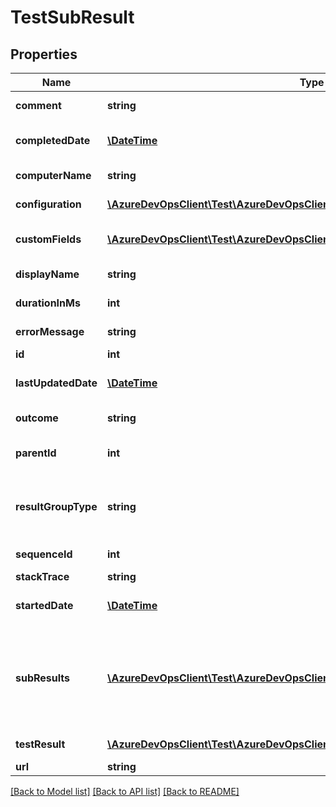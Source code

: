 # TestSubResult

## Properties
Name | Type | Description | Notes
------------ | ------------- | ------------- | -------------
**comment** | **string** | Comment in sub result. | [optional] 
**completedDate** | [**\DateTime**](\DateTime.md) | Time when test execution completed. | [optional] 
**computerName** | **string** | Machine where test executed. | [optional] 
**configuration** | [**\AzureDevOpsClient\Test\AzureDevOpsClient\Test\Model\ShallowReference**](ShallowReference.md) | Reference to test configuration. | [optional] 
**customFields** | [**\AzureDevOpsClient\Test\AzureDevOpsClient\Test\Model\CustomTestField[]**](CustomTestField.md) | Additional properties of sub result. | [optional] 
**displayName** | **string** | Name of sub result. | [optional] 
**durationInMs** | **int** | Duration of test execution. | [optional] 
**errorMessage** | **string** | Error message in sub result. | [optional] 
**id** | **int** | ID of sub result. | [optional] 
**lastUpdatedDate** | [**\DateTime**](\DateTime.md) | Time when result last updated. | [optional] 
**outcome** | **string** | Outcome of sub result. | [optional] 
**parentId** | **int** | Immediate parent ID of sub result. | [optional] 
**resultGroupType** | **string** | Hierarchy type of the result, default value of None means its leaf node. | [optional] 
**sequenceId** | **int** | Index number of sub result. | [optional] 
**stackTrace** | **string** | Stacktrace. | [optional] 
**startedDate** | [**\DateTime**](\DateTime.md) | Time when test execution started. | [optional] 
**subResults** | [**\AzureDevOpsClient\Test\AzureDevOpsClient\Test\Model\TestSubResult[]**](TestSubResult.md) | List of sub results inside a sub result, if ResultGroupType is not None, it holds corresponding type sub results. | [optional] 
**testResult** | [**\AzureDevOpsClient\Test\AzureDevOpsClient\Test\Model\TestCaseResultIdentifier**](TestCaseResultIdentifier.md) | Reference to test result. | [optional] 
**url** | **string** | Url of sub result. | [optional] 

[[Back to Model list]](../README.md#documentation-for-models) [[Back to API list]](../README.md#documentation-for-api-endpoints) [[Back to README]](../README.md)


